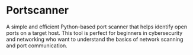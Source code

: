 # Portscanner
A simple and efficient Python-based port scanner that helps identify open ports on a target host. This tool is perfect for beginners in cybersecurity and networking who want to understand the basics of network scanning and port communication. 
